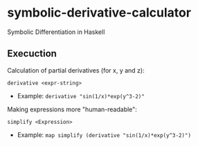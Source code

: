 # symbolic-derivative-calculator

Symbolic Differentiation in Haskell

## Execuction

Calculation of partial derivatives (for x, y and z):
```
derivative <expr-string>
```
 - Example: `derivative "sin(1/x)*exp(y^3-2)"`

Making expressions more "human-readable":
```
simplify <Expression>
```
 - Example: `map simplify (derivative "sin(1/x)*exp(y^3-2)")`

